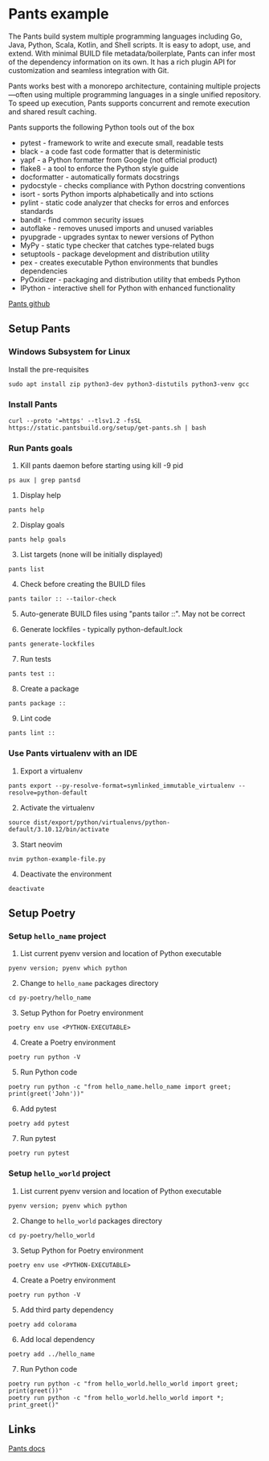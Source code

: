 # Pants example

The Pants build system multiple programming languages including Go, Java, Python, Scala, Kotlin, and Shell scripts. It is easy to adopt, use, and extend. With minimal BUILD file metadata/boilerplate, Pants can infer most of the dependency information on its own. It has a rich plugin API for customization and seamless integration with Git.

Pants works best with a monorepo architecture, containing multiple projects—often using multiple programming languages in a single unified repository. To speed up execution, Pants supports concurrent and remote execution and shared result caching.

Pants supports the following Python tools out of the box

* pytest - framework to write and execute small, readable tests
* black - a code fast code formatter that is deterministic
* yapf - a Python formatter from Google (not official product)
* flake8 - a tool to enforce the Python style guide
* docformatter - automatically formats docstrings
* pydocstyle - checks compliance with Python docstring conventions
* isort - sorts Python imports alphabetically and into sctions
* pylint - static code analyzer that checks for erros and enforces standards
* bandit - find common security issues
* autoflake - removes unused imports and unused variables
* pyupgrade - upgrades syntax to newer versions of Python
* MyPy - static type checker that catches type-related bugs
* setuptools - package development and distribution utility
* pex - creates executable Python environments that bundles dependencies
* PyOxidizer - packaging and distribution utility that embeds Python
* IPython - interactive shell for Python with enhanced functionality

[Pants github][100]

[100]: https://github.com/pantsbuild/pants

## Setup Pants

### Windows Subsystem for Linux

Install the pre-requisites

```
sudo apt install zip python3-dev python3-distutils python3-venv gcc
```

### Install Pants

```
curl --proto '=https' --tlsv1.2 -fsSL https://static.pantsbuild.org/setup/get-pants.sh | bash
```

### Run Pants goals

1. Kill pants daemon before starting using kill -9 pid

```
ps aux | grep pantsd
```

1. Display help

```
pants help
```

2. Display goals

```
pants help goals
```

3. List targets (none will be initially displayed)

```
pants list
```

4. Check before creating the BUILD files

```
pants tailor :: --tailor-check
```

5. Auto-generate BUILD files using "pants tailor ::". May not be correct

6. Generate lockfiles - typically python-default.lock

```
pants generate-lockfiles
```

7. Run tests

```
pants test ::
```

8. Create a package

```
pants package ::
```

9. Lint code

```
pants lint ::
```

### Use Pants virtualenv with an IDE

1. Export a virtualenv

```
pants export --py-resolve-format=symlinked_immutable_virtualenv --resolve=python-default
```

2. Activate the virtualenv

```
source dist/export/python/virtualenvs/python-default/3.10.12/bin/activate
```

3. Start neovim

```
nvim python-example-file.py
```

4. Deactivate the environment

```
deactivate
```

## Setup Poetry

### Setup `hello_name` project

1. List current pyenv version and location of Python executable

```
pyenv version; pyenv which python
```

2. Change to `hello_name` packages directory

```
cd py-poetry/hello_name
```

3. Setup Python for Poetry environment

```
poetry env use <PYTHON-EXECUTABLE>
```

4. Create a Poetry environment

```
poetry run python -V
```

5. Run Python code

```
poetry run python -c "from hello_name.hello_name import greet; print(greet('John'))"
```

6. Add pytest

```
poetry add pytest
```

7. Run pytest

```
poetry run pytest
```

### Setup `hello_world` project

1. List current pyenv version and location of Python executable

```
pyenv version; pyenv which python
```

2. Change to `hello_world` packages directory

```
cd py-poetry/hello_world
```

3. Setup Python for Poetry environment

```
poetry env use <PYTHON-EXECUTABLE>
```

4. Create a Poetry environment

```
poetry run python -V
```

5. Add third party dependency

```
poetry add colorama
```

6. Add local dependency

```
poetry add ../hello_name
```

7. Run Python code

```
poetry run python -c "from hello_world.hello_world import greet; print(greet())"
poetry run python -c "from hello_world.hello_world import *; print_greet()"
```

## Links

[Pants docs][900]

[900]: https://www.pantsbuild.org/docs
